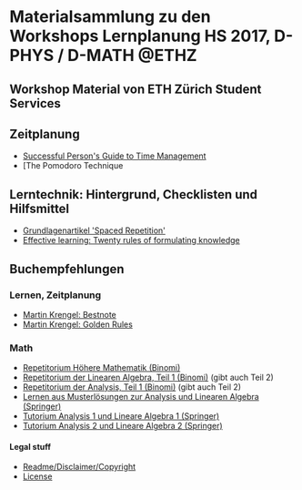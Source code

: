 # Materialsammlung zu den Workshops Lernplanung HS 2017, D-PHYS / D-MATH @ETHZ

## Workshop Material von ETH Zürich Student Services


## Zeitplanung

* [Successful Person's Guide to Time Management](docs/GuideToTimeManagement.pdf)
* [The Pomodoro Technique

## Lerntechnik: Hintergrund, Checklisten und Hilfsmittel

* [Grundlagenartikel 'Spaced Repetition'](https://www.gwern.net/Spaced%20repetition)
* [Effective learning: Twenty rules of formulating knowledge](https://www.supermemo.com/en/articles/20rules)

## Buchempfehlungen
### Lernen, Zeitplanung
* [Martin Krengel: Bestnote](https://www.amazon.de/dp/394119366X/)
* [Martin Krengel: Golden Rules](https://www.amazon.de/dp/3941193449/)

### Math

* [Repetitorium Höhere Mathematik (Binomi)](https://www.binomi.de/epages/13038024.sf/de_DE/?ObjectPath=/Shops/13038024/Products/HM-34-2)
* [Repetitorium der Linearen Algebra, Teil 1 (Binomi)](https://www.binomi.de/epages/13038024.sf/de_DE/?ObjectPath=/Shops/13038024/Products/LA1-40-3) (gibt auch Teil 2)
* [Repetitorium der Analysis, Teil 1 (Binomi)](https://www.binomi.de/epages/13038024.sf/de_DE/?ObjectPath=/Shops/13038024/Products/AN1-50-2) (gibt auch Teil 2)
* [Lernen aus Musterlösungen zur Analysis und Linearen Algebra (Springer)](https://link.springer.com/book/10.1007/978-3-658-02353-9)
* [Tutorium Analysis 1 und Lineare Algebra 1 (Springer)](https://link.springer.com/book/10.1007/978-3-642-37366-4)
* [Tutorium Analysis 2 und Lineare Algebra 2 (Springer)](https://link.springer.com/book/10.1007/978-3-642-54713-3)

#### Legal stuff
* [Readme/Disclaimer/Copyright](README.md)
* [License](LICENSE)

